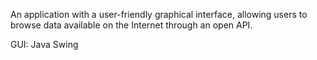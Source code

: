 An application with a user-friendly graphical interface, allowing users to browse data available on the Internet through an open API.

GUI: Java Swing
